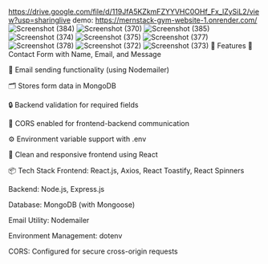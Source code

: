https://drive.google.com/file/d/119JfA5KZkmFZYYVHC0OHf_Fx_lZySiL2/view?usp=sharinglive demo:
https://mernstack-gym-website-1.onrender.com/
![Screenshot (384)](https://github.com/user-attachments/assets/7f3a9703-5578-459a-b389-b03171dc8869)
![Screenshot (370)](https://github.com/user-attachments/assets/cde6b46f-71bd-4c52-8fdc-d6cb6a3840d8)
![Screenshot (385)](https://github.com/user-attachments/assets/d51f4b40-8d98-4778-a671-cf73421b19e7)
![Screenshot (374)](https://github.com/user-attachments/assets/73fd816e-367c-43be-abd5-f8ca2cef40f5)
![Screenshot (375)](https://github.com/user-attachments/assets/897d0a10-a7ac-4809-8494-d7af54489e4e)
![Screenshot (377)](https://github.com/user-attachments/assets/beae5fec-fbef-46b5-8c38-92e507ec39cf)
![Screenshot (378)](https://github.com/user-attachments/assets/6f20f38a-642d-45dd-beed-e837cef67c4a)
![Screenshot (372)](https://github.com/user-attachments/assets/a435b1b8-61cc-410f-8216-338d41123648)
![Screenshot (373)](https://github.com/user-attachments/assets/5de0b682-b4bc-4aff-abf1-397d4d5b1c6f)
🚀 Features
💬 Contact Form with Name, Email, and Message

📧 Email sending functionality (using Nodemailer)

🗂️ Stores form data in MongoDB

🔒 Backend validation for required fields

🔗 CORS enabled for frontend-backend communication

⚙️ Environment variable support with .env

🎯 Clean and responsive frontend using React

📦 Tech Stack
Frontend: React.js, Axios, React Toastify, React Spinners

Backend: Node.js, Express.js

Database: MongoDB (with Mongoose)

Email Utility: Nodemailer

Environment Management: dotenv

CORS: Configured for secure cross-origin requests
